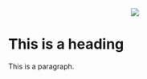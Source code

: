 <div align="center">
  <a href="https://discord.gg/AMwncqP2">
    <img src="https://github.com/yhoudev/Profile/blob/Profile/rain-logo-svg%20(2).png">
  </a>
</div>

<h1>This is a heading</h1>
<p>This is a paragraph.</p>

</body>
</html>
